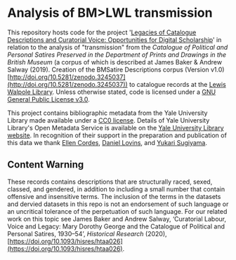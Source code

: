 # Analysis of BM>LWL transmission

This repository hosts code for the project '[Legacies of Catalogue Descriptions and Curatorial Voice: Opportunities for Digital Scholarship](https://cataloguelegacies.github.io/)' in relation to the analysis of "transmission" from the *Catalogue of Political and Personal Satires Preserved in the Department of Prints and Drawings in the British Museum* (a corpus of which is described at James Baker & Andrew Salway (2019). Creation of the BMSatire Descriptions corpus (Version v1.0) [http://doi.org/10.5281/zenodo.3245037](http://doi.org/10.5281/zenodo.3245037)) to catalogue records at the [Lewis Walpole Library](https://walpole.library.yale.edu/). Unless otherwise stated, code is licensed under a [GNU General Public License v3.0](https://github.com/CatalogueLegacies/transmission/blob/master/LICENSE).

This project contains bibliographic metadata from the Yale University Library made available under a [CC0 license](https://creativecommons.org/publicdomain/zero/1.0/). Details of Yale University Library's Open Metadata Service is available on the [Yale University Library website](https://guides.library.yale.edu/c.php?g=923429). In recognition of their support in the preparation and publication of this data we thank [Ellen Cordes](https://walpole.library.yale.edu/people/ellen-cordes), [Daniel Lovins](https://web.library.yale.edu/sd/staff/45953), and [Yukari Sugiyama](https://github.com/ysugiyama3).

## Content Warning

These records contains descriptions that are structurally raced, sexed, classed, and gendered, in addition to including a small number that contain offensive and insensitive terms. The inclusion of the terms in the datasets and dervied datasets in this repo is not an endorsement of such language or an uncritical tolerance of the perpetuation of such language. For our related work on this topic see James Baker and Andrew Salway, ‘Curatorial Labour, Voice and Legacy: Mary Dorothy George and the Catalogue of Political and Personal Satires, 1930–54’, *Historical Research* (2020), [https://doi.org/10.1093/hisres/htaa026](https://doi.org/10.1093/hisres/htaa026).
